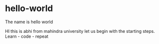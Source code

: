 # hello-world
The name is hello world 

HI this is abhi from mahindra university let us begin with the starting steps.
Learn - code - repeat
